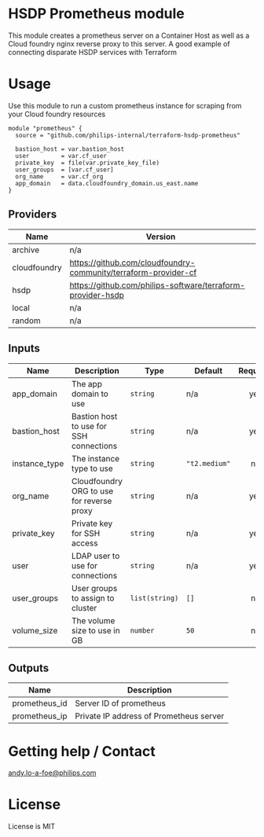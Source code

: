 # HSDP Prometheus module
This module creates a prometheus server on a Container Host
as well as a Cloud foundry nginx reverse proxy to this server. 
A good example of connecting disparate HSDP services with Terraform

# Usage
Use this module to run a custom prometheus instance for scraping
from your Cloud foundry resources

```hcl
module "prometheus" {
  source = "github.com/philips-internal/terraform-hsdp-prometheus"

  bastion_host = var.bastion_host
  user         = var.cf_user
  private_key  = file(var.private_key_file)
  user_groups  = [var.cf_user]
  org_name     = var.cf_org
  app_domain   = data.cloudfoundry_domain.us_east.name
}
```

## Providers

| Name | Version |
|------|---------|
| archive | n/a |
| cloudfoundry | https://github.com/cloudfoundry-community/terraform-provider-cf |
| hsdp | https://github.com/philips-software/terraform-provider-hsdp |
| local | n/a |
| random | n/a |

## Inputs

| Name | Description | Type | Default | Required |
|------|-------------|------|---------|:--------:|
| app\_domain | The app domain to use | `string` | n/a | yes |
| bastion\_host | Bastion host to use for SSH connections | `string` | n/a | yes |
| instance\_type | The instance type to use | `string` | `"t2.medium"` | no |
| org\_name | Cloudfoundry ORG to use for reverse proxy | `string` | n/a | yes |
| private\_key | Private key for SSH access | `string` | n/a | yes |
| user | LDAP user to use for connections | `string` | n/a | yes |
| user\_groups | User groups to assign to cluster | `list(string)` | `[]` | no |
| volume\_size | The volume size to use in GB | `number` | `50` | no |

## Outputs

| Name | Description |
|------|-------------|
| prometheus\_id | Server ID of prometheus |
| prometheus\_ip | Private IP address of Prometheus server |

# Getting help / Contact
andy.lo-a-foe@philips.com

# License
License is MIT
